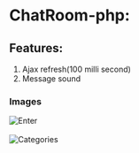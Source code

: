 # ChatRoom-php:
## Features:
1) Ajax refresh(100 milli second)
2) Message sound

### Images
![Enter](https://github.com/sarthaksadh01/ChatRoom-php/blob/master/ScreenShots/Screen%20Shot%202018-09-06%20at%205.52.29%20PM.png)<br><br>
![Categories](https://github.com/sarthaksadh01/ChatRoom-php/blob/master/ScreenShots/Screen%20Shot%202018-09-06%20at%205.52.20%20PM.png)<br><bR>
